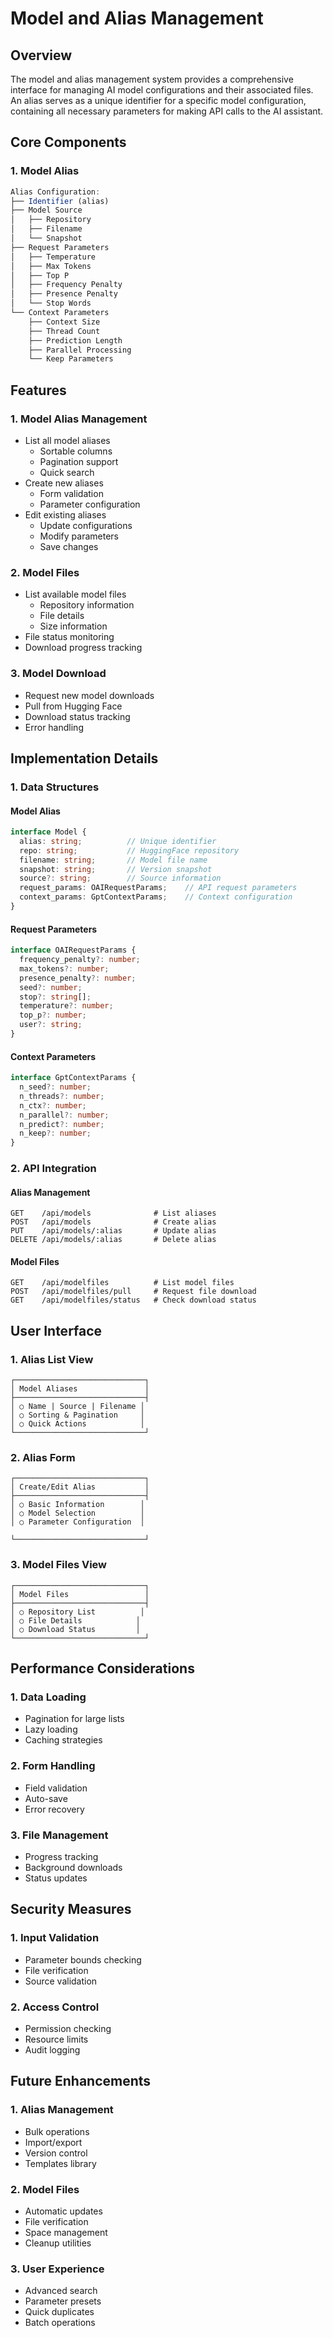 # Model and Alias Management

## Overview
The model and alias management system provides a comprehensive interface for managing AI model configurations and their associated files. An alias serves as a unique identifier for a specific model configuration, containing all necessary parameters for making API calls to the AI assistant.

## Core Components

### 1. Model Alias
```typescript
Alias Configuration:
├── Identifier (alias)
├── Model Source
│   ├── Repository
│   ├── Filename
│   └── Snapshot
├── Request Parameters
│   ├── Temperature
│   ├── Max Tokens
│   ├── Top P
│   ├── Frequency Penalty
│   ├── Presence Penalty
│   └── Stop Words
└── Context Parameters
    ├── Context Size
    ├── Thread Count
    ├── Prediction Length
    ├── Parallel Processing
    └── Keep Parameters
```

## Features

### 1. Model Alias Management
- List all model aliases
  - Sortable columns
  - Pagination support
  - Quick search
- Create new aliases
  - Form validation
  - Parameter configuration
- Edit existing aliases
  - Update configurations
  - Modify parameters
  - Save changes

### 2. Model Files
- List available model files
  - Repository information
  - File details
  - Size information
- File status monitoring
- Download progress tracking

### 3. Model Download
- Request new model downloads
- Pull from Hugging Face
- Download status tracking
- Error handling

## Implementation Details

### 1. Data Structures

#### Model Alias
```typescript
interface Model {
  alias: string;          // Unique identifier
  repo: string;           // HuggingFace repository
  filename: string;       // Model file name
  snapshot: string;       // Version snapshot
  source?: string;        // Source information
  request_params: OAIRequestParams;    // API request parameters
  context_params: GptContextParams;    // Context configuration
}
```

#### Request Parameters
```typescript
interface OAIRequestParams {
  frequency_penalty?: number;
  max_tokens?: number;
  presence_penalty?: number;
  seed?: number;
  stop?: string[];
  temperature?: number;
  top_p?: number;
  user?: string;
}
```

#### Context Parameters
```typescript
interface GptContextParams {
  n_seed?: number;
  n_threads?: number;
  n_ctx?: number;
  n_parallel?: number;
  n_predict?: number;
  n_keep?: number;
}
```

### 2. API Integration

#### Alias Management
```
GET    /api/models              # List aliases
POST   /api/models              # Create alias
PUT    /api/models/:alias       # Update alias
DELETE /api/models/:alias       # Delete alias
```

#### Model Files
```
GET    /api/modelfiles          # List model files
POST   /api/modelfiles/pull     # Request file download
GET    /api/modelfiles/status   # Check download status
```

## User Interface

### 1. Alias List View
```
┌─────────────────────────────┐
│ Model Aliases               │
├─────────────────────────────┤
│ ○ Name | Source | Filename │
│ ○ Sorting & Pagination     │
│ ○ Quick Actions            │
└─────────────────────────────┘
```

### 2. Alias Form
```
┌─────────────────────────────┐
│ Create/Edit Alias           │
├─────────────────────────────┤
│ ○ Basic Information        │
│ ○ Model Selection          │
│ ○ Parameter Configuration  │

└─────────────────────────────┘
```

### 3. Model Files View
```
┌─────────────────────────────┐
│ Model Files                 │
├─────────────────────────────┤
│ ○ Repository List          │
│ ○ File Details            │
│ ○ Download Status         │
└─────────────────────────────┘
```

## Performance Considerations

### 1. Data Loading
- Pagination for large lists
- Lazy loading
- Caching strategies

### 2. Form Handling
- Field validation
- Auto-save
- Error recovery

### 3. File Management
- Progress tracking
- Background downloads
- Status updates

## Security Measures

### 1. Input Validation
- Parameter bounds checking
- File verification
- Source validation

### 2. Access Control
- Permission checking
- Resource limits
- Audit logging

## Future Enhancements

### 1. Alias Management
- Bulk operations
- Import/export
- Version control
- Templates library

### 2. Model Files
- Automatic updates
- File verification
- Space management
- Cleanup utilities

### 3. User Experience
- Advanced search
- Parameter presets
- Quick duplicates
- Batch operations
